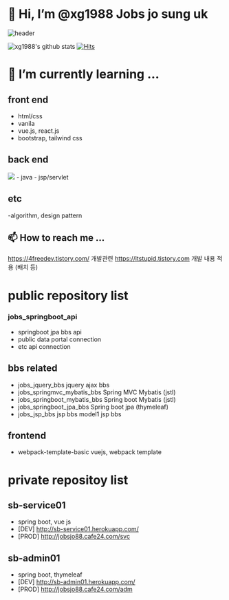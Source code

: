# 👋 Hi, I’m @xg1988 Jobs jo sung uk
![header](https://capsule-render.vercel.app/api?type=wave&color=auto&height=300&section=header&text=Jobs%20Jo%20sung%20uk&fontSize=60)

![xg1988's github stats](https://github-readme-stats.vercel.app/api?username=xg1988&show_icons=true)
[![Hits](https://hits.seeyoufarm.com/api/count/incr/badge.svg?url=https%3A%2F%2Fgithub.com%2Fxg1988&count_bg=%2379C83D&title_bg=%23555555&icon=&icon_color=%23E7E7E7&title=hits&edge_flat=true)](https://hits.seeyoufarm.com)

# 🌱 I’m currently learning ...

## front end 
- html/css 
- vanila 
- vue.js, react.js
- bootstrap, tailwind css

## back end 

<img src="https://img.shields.io/badge/SpringBoot-6DB33F?style=for-the-badge&logo=SpringBoot&logoColor=white"  style="max-width: 100%;">
- java
- jsp/servlet

## etc
-algorithm, design pattern



## 📫 How to reach me ...
 https://4freedev.tistory.com/ 개발관련 
 https://itstupid.tistory.com 개발 내용 적용 (배치 등)


# public repository list

### jobs_springboot_api
 - springboot jpa bbs api
 - public data portal connection
 - etc api connection 

## bbs related
- jobs_jquery_bbs jquery ajax bbs
- jobs_springmvc_mybatis_bbs  Spring MVC Mybatis	(jstl)
- jobs_springboot_mybatis_bbs Spring boot Mybatis (jstl)
- jobs_springboot_jpa_bbs Spring boot jpa (thymeleaf)
- jobs_jsp_bbs jsp bbs model1 jsp bbs

## frontend
- webpack-template-basic vuejs, webpack template

# private repositoy list

## sb-service01
- spring boot, vue js
- [DEV] http://sb-service01.herokuapp.com/
- [PROD] http://jobsjo88.cafe24.com/svc

## sb-admin01
- spring boot, thymeleaf
- [DEV] http://sb-admin01.herokuapp.com/
- [PROD] http://jobsjo88.cafe24.com/adm
